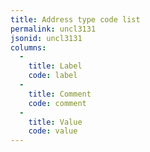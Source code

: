 ```yaml
---
title: Address type code list
permalink: uncl3131
jsonid: uncl3131
columns:
  - 
    title: Label
    code: label
  - 
    title: Comment
    code: comment
  - 
    title: Value
    code: value
---
```

